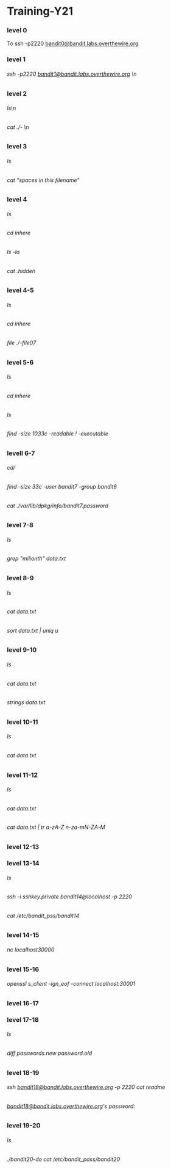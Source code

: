 # Training-Y21
### level 0
To  ssh -p2220 bandit0@bandit.labs.overthewire.org
### level 1
###### ssh -p2220 bandit1@bandit.labs.overthewire.org \n

### level 2
###### ls\n
###### cat ./- \n

### level 3
###### ls
###### cat "spaces in this filename"

### level 4
###### ls
###### cd inhere
###### ls -la
###### cat \.hidden

### level 4-5
###### ls
###### cd inhere
###### file ./-file07

### level 5-6
 ###### ls
 ###### cd inhere
 ###### ls
 ###### find -size 1033c -readable ! -executable

 ### levell 6-7
 ###### cd/
 ###### find -size 33c -user bandit7 -group bandit6
 ###### cat ./var/lib/dpkg/info/bandit7.password

 ### level 7-8
 ###### ls
 ###### grep "milionth" data.txt

 ### level 8-9
 ###### ls
 ###### cat data.txt
 ###### sort data.txt | uniq u

 ### level 9-10
 ###### ls
 ###### cat data.txt
 ###### strings data.txt

 ### level 10-11
 ###### ls
 ###### cat data.txt

 ### level 11-12
 ###### ls
 ###### cat data.txt
 ###### cat data.txt | tr a-zA-Z n-za-mN-ZA-M

 ### level 12-13
 ### level 13-14
 ###### ls
 ###### ssh -i sshkey.private bandit14@localhost -p 2220
 ###### cat /etc/bandit_pss/bandit14
 ### level 14-15
 ###### nc localhost30000
 
 ### level 15-16
 ###### openssl s_client -ign_eof -connect localhost:30001
 
 ### level 16-17
 
 ### level 17-18
 ###### ls
 ###### diff passwords.new password.old
 ### level 18-19
 ###### ssh bandit18@bandit.labs.overthewire.org -p 2220 cat readme
###### bandit18@bandit.labs.overthewire.org's password:
### level 19-20
###### ls
###### ./bandit20-do cat /etc/bandit_pass/bandit20
 
 
 
 
 

